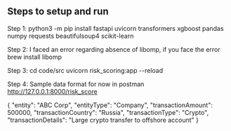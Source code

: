 ## Steps to setup and run

Step 1: python3 -m pip install fastapi uvicorn transformers xgboost pandas numpy requests beautifulsoup4 scikit-learn

Step 2: I faced an error regarding absence of libomp, if you face the error brew install libomp

Step 3: cd code/src 
uvicorn risk_scoring:app --reload  

Step 4: 
Sample data format for now in postman
http://127.0.0.1:8000/risk_score

 {
    "entity": "ABC Corp",
    "entityType": "Company",
    "transactionAmount": 500000,
    "transactionCountry": "Russia",
    "transactionType": "Crypto",
    "transactionDetails": "Large crypto transfer to offshore account"
}

